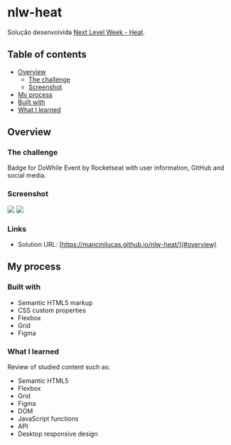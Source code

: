 # nlw-heat

Solução desenvolvida [Next Level Week - Heat](https://nextlevelweek.com/).

## Table of contents

- [Overview](#overview)
  - [The challenge](#the-challenge)
  - [Screenshot](#screenshot)
 - [My process](#my-process)
  - [Built with](#built-with)
  - [What I learned](#what-i-learned)



## Overview

### The challenge

Badge for DoWhile Event by Rocketseat with user information, GitHub and social media.

### Screenshot

![](./screenshot.png)
![](./screenshot-mobile.jpeg)

### Links

- Solution URL: [https://mancinilucas.github.io/nlw-heat/](#overview)

## My process

### Built with

- Semantic HTML5 markup
- CSS custom properties
- Flexbox
- Grid
- Figma

### What I learned

Review of studied content such as:
- Semantic HTML5
- Flexbox
- Grid
- Figma
- DOM
- JavaScript functions
- API
- Desktop responsive design





